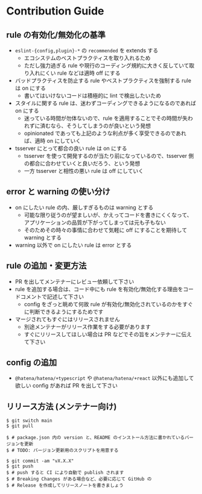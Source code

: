 # Contribution Guide

## rule の有効化/無効化の基準

- `eslint-{config,plugin}-*` の `recommended` を extends する
  - エコシステムのベストプラクティスを取り入れるため
  - ただし強力過ぎる rule や現行のコーディング規約に大きく反していて取り入れにくい rule などは適時 off にする
- バッドプラクティスを防止する rule やベストプラクティスを強制する rule は on にする
  - 書いてはいけないコードは積極的に lint で検出したいため
- スタイルに関する rule は、迷わずコーディングできるようになるのであれば on にする
  - 迷っている時間が勿体ないので、rule を適用することでその時間が失われずに済むなら、そうしてしまうのが良いという発想
  - opinionated であっても上記のような利点が多く享受できるのであれば、適時 on にしていく
- tsserver にとって都合の良い rule は on にする
  - tsserver を使って開発するのが当たり前になっているので、tsserver 側の都合に合わせていくと良いだろう、という発想
  - 一方 tsserver と相性の悪い rule は off にしていく

## error と warning の使い分け

- on にしたい rule の内、厳しすぎるものは warning とする
  - 可能な限り従うのが望ましいが、かえってコードを書きにくくなって、アプリケーションの品質が下がってしまっては元も子もない
  - そのためその時々の事情に合わせて気軽に off にすることを期待して warning とする
- warning 以外で on にしたい rule は error とする

## rule の追加・変更方法

- PR を出してメンテナーにレビュー依頼して下さい
- rule を追加する場合は、コード中にも rule を有効化/無効化する理由をコードコメントで記述して下さい
  - config をざっと眺めて何故 rule が有効化/無効化されているのかをすぐに判断できるようにするためです
- マージされてもすぐにはリリースされません
  - 別途メンテナーがリリース作業をする必要があります
  - すぐにリリースしてほしい場合は PR などでその旨をメンテナーに伝えて下さい

## config の追加

- `@hatena/hatena/+typescript` や `@hatena/hatena/+react` 以外にも追加して欲しい config があれば PR を出して下さい

## リリース方法 (メンテナー向け)

```console
$ git switch main
$ git pull

$ # package.json 内の version と、README のインストール方法に書かれているバージョンを更新
$ # TODO: バージョン更新用のスクリプトを用意する

$ git commit -am "vX.X.X"
$ git push
$ # push すると CI により自動で publish されます
$ # Breaking Changes がある場合など、必要に応じて GitHub の
$ # Release を作成してリリースノートを書きましょう
```
